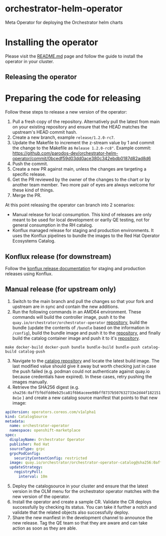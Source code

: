 # orchestrator-helm-operator
Meta Operator for deploying the Orchestrator helm charts

# Installing the operator
Please visit the [README.md](https://github.com/parodos-dev/orchestrator-helm-operator/blob/gh-pages/README.md) page and follow the guide to install the operator in your cluster.

## Releasing the operator

# Preparing the code for releasing

Follow these steps to release a new version of the operator:

1. Pull a fresh copy of the repository. Alternatively pull the latest from main on your existing repository and ensure that the HEAD matches the upstream's HEAD commit hash.
1. Create a new branch, example `release/1.2.0-rc7`.
1. Update the Makefile to increment the z-stream value by 1 and commit the change to the Makefile as `Release 1.2.0-rc8"`. Example commit: https://github.com/parodos-dev/orchestrator-helm-operator/commit/0bcedf59d03dd0ace380c342ebdb0187d82ad8d6
1. Push the commit.
1. Create a new PR against main, unless the changes are targeting a specific release.
1. Get the PR reviewed by the owner of the changes to the chart or by another team member. Two more pair of eyes are always welcome for these kind of things.
1. Merge the PR.

At this point releasing the operator can branch into 2 scenarios:
* Manual release for local consumption. This kind of releases are only meant to be used for local development or earlly QE testing, not for general consumption in the RH catalog.
* Konflux managed release for staging and production environments. It uses the Konflux pipelines to bundle the images to the Red Hat Operator Ecosystems Catalog.

## Konflux release (for downstream)

Follow the [konflux release documentation](docs/release_operator_with_konflux.md) for staging and production releases using Konflux.

## Manual release (for upstream only)
1. Switch to the main branch and pull the changes so that your fork and upstream are in sync and contain the new additions.
1. Run the following commands in an AMD64 environment.	These commands will build the controller image, push it to the `quay.io/orchestrator/orchestrator-operator` [repository](https://quay.io/repository/orchestrator/orchestrator-operator?tab=tags), build the bundle (update the contents of `/bundle` based on the information in `/config`), build the bundle image and push it to the [repository](https://quay.io/repository/orchestrator/orchestrator-operator-bundle?tab=tags), and finally build the catalog container image and push it to it's [repository](https://quay.io/repository/orchestrator/orchestrator-operator-catalog?tab=tags).
```shell
make docker-build docker-push bundle bundle-build bundle-push catalog-build catalog-push
```

3. Navigate to the [catalog repository](https://quay.io/repository/orchestrator/orchestrator-operator-catalog?tab=tags) and locate the latest build image. The last modified value should give it away but worth checking just in case the push failed (e.g. podman could not authenticate against quay.io because credentials have expired). In these cases, retry pushing the images manually.
3. Retrieve the SHA256 digest (e.g. `sha256:0aff5f6dfdd0eb25ca81f6b6aceee98bff8737b507632733e2d44f1821518e1e` ) and create a new catalog source manifest that points to that new image:
```yaml
apiVersion: operators.coreos.com/v1alpha1
kind: CatalogSource
metadata:
  name: orchestrator-operator
  namespace: openshift-marketplace
spec:
  displayName: Orchestrator Operator
  publisher: Red Hat
  sourceType: grpc
  grpcPodConfig:
    securityContextConfig: restricted
  image: quay.io/orchestrator/orchestrator-operator-catalog@sha256:0aff5f6dfdd0eb25ca81f6b6aceee98bff8737b507632733e2d44f1821518e1e
  updateStrategy:
    registryPoll:
      interval: 10m
```
5. Deploy the catalogsource in your cluster and ensure that the latest version in the OLM menu for the orchestrator operator matches with the new version of the operator.
5. Install the operator and create a sample CR. Validate the CR deploys successfully by checking its status. You can take it further a notch and validate that the related objects also successfully deploy.
5. Share the new manfiest in the development channel to announce the new release. Tag the QE team so that they are aware and can take action as soon as they are able.
